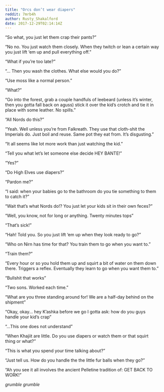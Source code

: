 ```yaml
---
title: "Orcs don’t wear diapers"
reddit: 7mrb4h
author: Rusty_Shakalford
date: 2017-12-29T02:14:14Z
---
```


“So what, you just let them crap their pants?”

“No no. You just watch them closely. When they twitch or lean a certain way you just lift ‘em up and pull everything off.”

“What if you’re too late?”

“... Then you wash the clothes. What else would you do?”

“Use moss like a normal person.”

“What?”

“Go into the forest, grab a couple handfuls of leebeard (unless it’s winter, then you gotta fall back on aguss) stick it over the kid’s crotch and tie it in place with some leather. No spills.”

“All Nords do this?”

“Yeah. Well unless you’re from Falkreath. They use that cloth-shit the Imperials do. Just boil and reuse. Same pot they eat from. It’s disgusting.”

“It all seems like lot more work than just watching the kid.”

“Tell you what let’s let someone else decide HEY BANTE!”

“Yes?”

“Do High Elves use diapers?”

“Pardon me?”

“I said: when your babies go to the bathroom do you tie something to them to catch it?”

“Wait that’s what Nords do!? You just let your kids sit in their own feces?”

“Well, you know, not for long or anything. Twenty minutes tops”

“That’s sick!”

“Hah! Told you. So you just lift ‘em up when they look ready to go?”

“Who on Nirn has time for that? You train them to go when you want to.”

“Train them?”

“Every hour or so you hold them up and squirt a bit of water on them down there. Triggers a reflex. Eventually they learn to go when you want them to.”

“Bullshit that works”

“Two sons. Worked each time.”

“What are you three standing around for! We are a half-day behind on the shipment”

“Okay, okay... hey K’ashka before we go I gotta ask: how do you guys handle your kid’s crap”

“...This one does not understand”

“When Khajiit are little. Do you use diapers or watch them or that squirt thing or what?”

“This is what you spend your time talking about?”

“Just tell us. How do you handle the the little fur balls when they go?”

“Ah you see it all involves the ancient Pelletine tradition of: GET BACK TO WORK!”

*grumble* *grumble*
